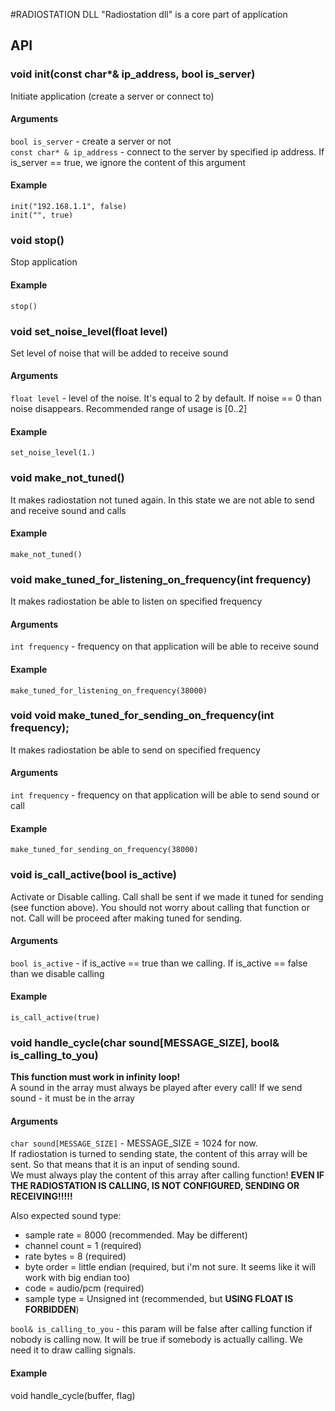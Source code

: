 #RADIOSTATION DLL
"Radiostation dll" is a core part of application

## API
### void init(const char*& ip_address, bool is_server)
Initiate application (create a server or connect to)
#### Arguments
``bool is_server`` - create a server or not <br>
``const char* & ip_address`` - connect to the server by specified ip address. 
If is_server == true, we ignore the content of this argument
#### Example
``init("192.168.1.1", false)`` <br>
``init("", true)``

### void stop()
Stop application
#### Example
``stop()``

### void set_noise_level(float level)
Set level of noise that will be added to receive sound
#### Arguments
`float level` - level of the noise. It's equal to 2 by default. 
If noise == 0 than noise disappears. Recommended range of usage is [0..2]
#### Example
`set_noise_level(1.)`

### void make_not_tuned()
It makes radiostation not tuned again.
In this state we are not able to send and receive sound and calls
#### Example
`make_not_tuned()`

### void make_tuned_for_listening_on_frequency(int frequency)
It makes radiostation be able to listen on specified frequency
#### Arguments
`int frequency` - frequency on that application will be able to receive sound
#### Example
`make_tuned_for_listening_on_frequency(38000)`

### void void make_tuned_for_sending_on_frequency(int frequency);
It makes radiostation be able to send on specified frequency
#### Arguments
`int frequency` - frequency on that application will be able to send sound or call
#### Example
`make_tuned_for_sending_on_frequency(38000)`

### void is_call_active(bool is_active)
Activate or Disable calling. Call shall be sent if we made it tuned for sending (see function above).
You should not worry about calling that function or not. Call will be proceed after making tuned for sending.
#### Arguments
`bool is_active` - if is_active == true than we calling. If is_active == false than we disable calling
#### Example
`is_call_active(true)`

### void handle_cycle(char sound[MESSAGE_SIZE], bool& is_calling_to_you)
<b>This function must work in infinity loop!</b> <br>
A sound in the array must always be played after every call!
If we send sound - it must be in the array
#### Arguments
`char sound[MESSAGE_SIZE]` - MESSAGE_SIZE = 1024 for now.  <br>
If radiostation is turned to sending state, the content of this array will be sent.
So that means that it is an input of sending sound.<br>
We must always play the content of this array after calling function!
<b>EVEN IF THE RADIOSTATION IS CALLING, IS NOT CONFIGURED, SENDING OR RECEIVING!!!!!</b>

Also expected sound type:
* sample rate = 8000 (recommended. May be different)
* channel count = 1 (required)
* rate bytes = 8 (required)
* byte order = little endian (required, but i'm not sure. It seems like it will work with big endian too)
* code = audio/pcm (required)
* sample type = Unsigned int (recommended, but <b>USING FLOAT IS FORBIDDEN</b>)

`bool& is_calling_to_you` - this param will be false after calling function if nobody is calling now.
It will be true if somebody is actually calling. We need it to draw calling signals.

#### Example
void handle_cycle(buffer, flag)

